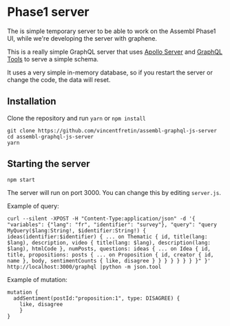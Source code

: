 # Phase1 server

The is simple temporary server to be able to work on the Assembl Phase1 UI, while we're developing the server with graphene.

This is a really simple GraphQL server that uses [Apollo Server](https://github.com/apollostack/apollo-server) and [GraphQL Tools](https://github.com/apollostack/graphql-tools) to serve a simple schema.

It uses a very simple in-memory database, so if you restart the server or change the code, the data will reset.

## Installation

Clone the repository and run `yarn` or `npm install`

```
git clone https://github.com/vincentfretin/assembl-graphql-js-server
cd assembl-graphql-js-server
yarn
```

## Starting the server

```
npm start
```

The server will run on port 3000. You can change this by editing `server.js`.

Example of query:

    curl --silent -XPOST -H "Content-Type:application/json" -d '{ "variables": {"lang": "fr", "identifier": "survey"}, "query": "query MyQuery($lang:String!, $identifier:String!) { ideas(identifier:$identifier) { ... on Thematic { id, title(lang: $lang), description, video { title(lang: $lang), description(lang: $lang), htmlCode }, numPosts, questions: ideas { ... on Idea { id, title, propositions: posts { ... on Proposition { id, creator { id, name }, body, sentimentCounts { like, disagree } } } } } } } }" }' http://localhost:3000/graphql |python -m json.tool

Example of mutation:

    mutation {
      addSentiment(postId:"proposition:1", type: DISAGREE) {
      	like, disagree
    	}
    }